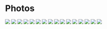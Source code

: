 # Photos

![](./photos/20250529_184526.jpg)
![](./photos/20250529_184441.jpg)
![](./photos/20250529_184403.jpg)
![](./photos/20250529_184444.jpg)
![](./photos/20250529_184518.jpg)
![](./photos/20250529_184435.jpg)
![](./photos/20250529_184422.jpg)
![](./photos/20250529_184346.jpg)
![](./photos/20250529_184433.jpg)
![](./photos/20250529_184410.jpg)
![](./photos/20250529_184523.jpg)
![](./photos/20250529_184454.jpg)
![](./photos/20250529_184500.jpg)
![](./photos/20250529_184359.jpg)
![](./photos/20250529_184448.jpg)
![](./photos/20250530_091310.jpg)